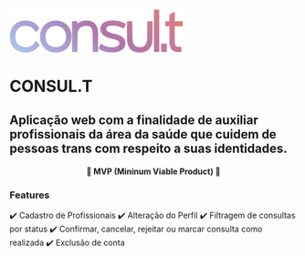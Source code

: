 <img src="https://github.com/AnaReisM/segunda-fase-camp-ioasys/blob/main/src/components/Header/Vector.png?raw=true"/>

# CONSUL.T

## Aplicação web com a finalidade de auxiliar profissionais da área da saúde que cuidem de pessoas trans com respeito a suas identidades.

<h4 align="center"> 
🌱 MVP (Mininum Viable Product) 🌱
</h4>

### Features

✔️ Cadastro de Profissionais
✔️ Alteração do Perfil
✔️ Filtragem de consultas por status
✔️ Confirmar, cancelar, rejeitar ou marcar consulta como realizada
✔️ Exclusão de conta
